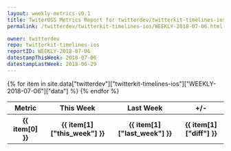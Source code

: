 ```yaml
---
layout: weekly-metrics-v0.1
title: TwiterOSS Metrics Report for twitterdev/twitterkit-timelines-ios | WEEKLY-2018-07-06 | 2018-07-06
permalink: /twitterdev/twitterkit-timelines-ios/WEEKLY-2018-07-06.html

owner: twitterdev
repo: twitterkit-timelines-ios
reportID: WEEKLY-2018-07-06
datestampThisWeek: 2018-07-06
datestampLastWeek: 2018-06-29
---
```


<table style="width: 100%">
    <tr>
        <th>Metric</th>
        <th>This Week</th>
        <th>Last Week</th>
        <th>+/-</th>
    </tr>
    {% for item in site.data["twitterdev"]["twitterkit-timelines-ios"]["WEEKLY-2018-07-06"]["data"] %}
    <tr>
        <th>{{ item[0] }}</th>
        <th>{{ item[1]["this_week"] }}</th>
        <th>{{ item[1]["last_week"] }}</th>
        <th>{{ item[1]["diff"] }}</th>
    </tr>
    {% endfor %}
</table>

